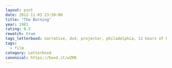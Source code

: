 ```yaml
---
layout: post 
date: 2012-11-03 23:59:00
title: "The Burning"
year: 1981
rating: 0.5
rewatch: true
tags_letterboxd: narrative, dvd, projector, philadelphia, 12 hours of horror, Leah
tags:
  - film
category: Letterboxd
canonical: https://boxd.it/wZKN
---
```


